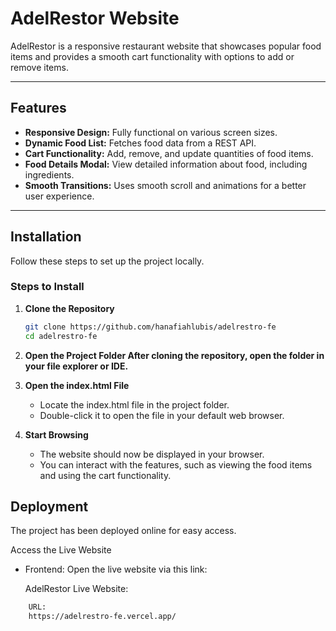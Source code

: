 # AdelRestor Website

AdelRestor is a responsive restaurant website that showcases popular food items and provides a smooth cart functionality with options to add or remove items.

---

## Features

- **Responsive Design:** Fully functional on various screen sizes.
- **Dynamic Food List:** Fetches food data from a REST API.
- **Cart Functionality:** Add, remove, and update quantities of food items.
- **Food Details Modal:** View detailed information about food, including ingredients.
- **Smooth Transitions:** Uses smooth scroll and animations for a better user experience.

---

## Installation

Follow these steps to set up the project locally.

### Steps to Install

1. **Clone the Repository**
   ```bash
   git clone https://github.com/hanafiahlubis/adelrestro-fe
   cd adelrestro-fe
2. **Open the Project Folder After cloning the repository, open the folder in your file explorer or IDE.**
3. **Open the index.html File**
    
    * Locate the index.html file in the project folder.
    * Double-click it to open the file in your default web browser.
4. **Start Browsing** 

    * The website should now be displayed in your browser.
    * You can interact with the features, such as viewing the food items and using the cart functionality.


## Deployment

The project has been deployed online for easy access.

Access the Live Website
    
* Frontend: Open the live website via this link:

    AdelRestor Live Website:  
``` bash 
    URL: 
    https://adelrestro-fe.vercel.app/
